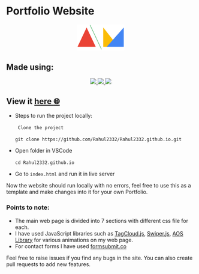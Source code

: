 # Portfolio Website

<p align="center">
<a href="https://asmit2952.github.io/">
		<img width="25%" src="assets/images/logo.png" />
</a>
</p>

## Made using:

<p align="center">
<a href="#">
		<img src="https://img.shields.io/badge/HTML5-E34F26?style=for-the-badge&logo=html5&logoColor=white" />
</a>
<a href="#">
		<img src="https://img.shields.io/badge/CSS3-1572B6?style=for-the-badge&logo=css3&logoColor=white" />
</a>
<a href="#">
		<img src="https://img.shields.io/badge/JavaScript-323330?style=for-the-badge&logo=javascript&logoColor=F7DF1E" />
</a>
</p>

## View it [here :globe_with_meridians:](https://asmit2952.github.io/)

* Steps to run the project locally:

   ` Clone the project`

     `git clone https://github.com/Rahul2332/Rahul2332.github.io.git`

 * Open folder in VSCode

   `cd Rahul2332.github.io`

* Go to `index.html` and run it in live server

Now the website should run locally with no errors, feel free to use this as a template and make changes into it for your own Portfolio.

### Points to note:

* The main web page is divided into 7 sections with different css file for each.
* I have used JavaScript libraries such as [TagCloud.js](https://github.com/mcc108/TagCloud), [Swiper.js](https://swiperjs.com/), [AOS Library](https://github.com/michalsnik/aos) for various animations on my web page.
* For contact forms I have used [formsubmit.co](https://formsubmit.co/) 

Feel free to raise issues if you find any bugs in the site. You can also create pull requests to add new features.